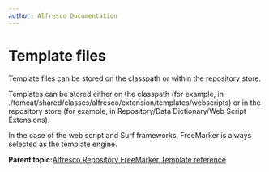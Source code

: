```yaml
---
author: Alfresco Documentation
---
```


# Template files

Template files can be stored on the classpath or within the repository store.

Templates can be stored either on the classpath \(for example, in ./tomcat/shared/classes/alfresco/extension/templates/webscripts\) or in the repository store \(for example, in Repository/Data Dictionary/Web Script Extensions\).

In the case of the web script and Surf frameworks, FreeMarker is always selected as the template engine.

**Parent topic:**[Alfresco Repository FreeMarker Template reference](../references/API-FreeMarker-intro.md)

